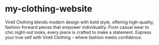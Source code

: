# my-clothing-website
Virell Clothing blends modern design with bold style, offering high-quality, fashion-forward pieces that empower individuality. From casual wear to chic night-out looks, every piece is crafted to make a statement. Express your true self with Virell Clothing – where fashion meets confidence.
